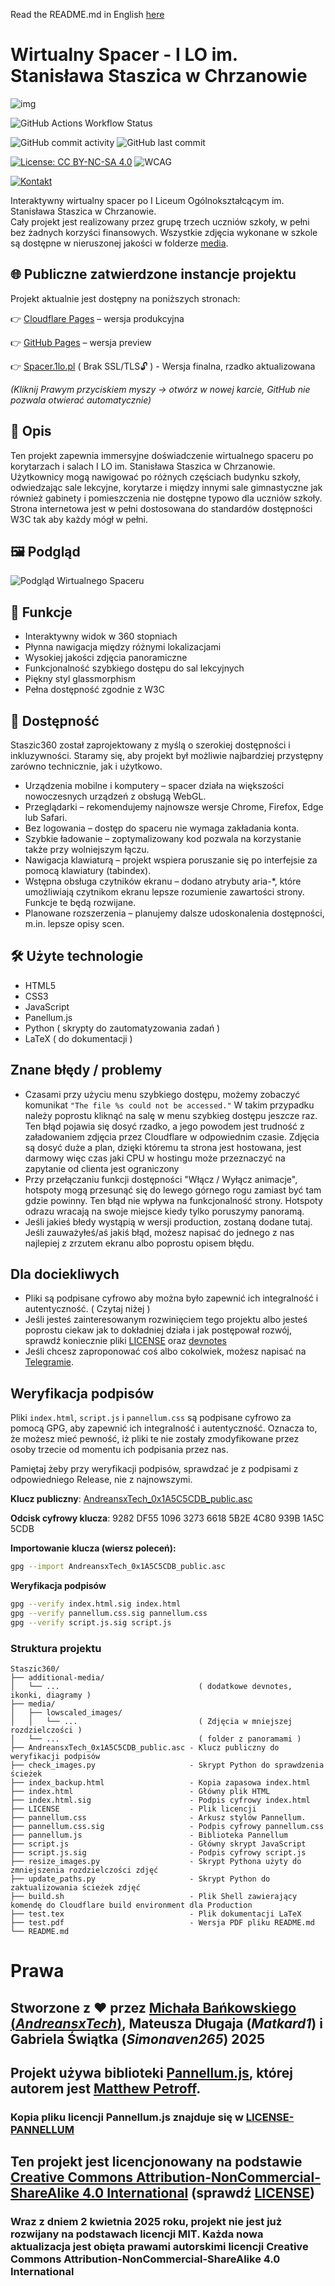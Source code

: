 Read the README.md in English <a href="./additional-media/README-en.md">here</a>

# Wirtualny Spacer - I LO im. Stanisława Staszica w Chrzanowie
<!---
<p align="center">
  <img src="./Staszic-cropped.png" height="200"/>
</p>--->

![img](./IMG_0150.jpeg)

![GitHub Actions Workflow Status](https://img.shields.io/github/actions/workflow/status/Andreansxtech/Staszic360/deploy-preview.yml?branch=preview&style=for-the-badge)  

<!--- ![HTML5](https://img.shields.io/badge/html5-%23E34F26.svg?style=for-the-badge&logo=html5&logoColor=white)
![JavaScript](https://img.shields.io/badge/javascript-%23323330.svg?style=for-the-badge&logo=javascript&logoColor=%23F7DF1E)
![Static Badge](https://img.shields.io/badge/Panellum.js-%23ffa321?style=for-the-badge)
--->
![GitHub commit activity](https://img.shields.io/github/commit-activity/t/AndreansxTech/Staszic360?style=for-the-badge&logo=github)
![GitHub last commit](https://img.shields.io/github/last-commit/Andreansxtech/Staszic360?style=for-the-badge)  

[![License: CC BY-NC-SA 4.0](https://img.shields.io/badge/Licencja-CC_BY--NC--SA_4.0-%23ff2652?style=for-the-badge)](https://creativecommons.org/licenses/by-nc-sa/4.0/)  ![WCAG](https://img.shields.io/badge/WCAG-%23015A69.svg?style=for-the-badge&logo=WCAG&logoColor=white)

[![Kontakt](https://img.shields.io/badge/Kontakt-2CA5E0?style=for-the-badge&logo=telegram&logoColor=white)](https://t.me/Andrtexh)

Interaktywny wirtualny spacer po I Liceum Ogólnokształcącym im. Stanisława Staszica w Chrzanowie. </br>
Cały projekt jest realizowany przez grupę trzech uczniów szkoły, w pełni bez żadnych korzyści finansowych. Wszystkie zdjęcia wykonane w szkole są dostępne w nieruszonej jakości w folderze <a href="./media/">media</a>.

## 🌐 Publiczne zatwierdzone instancje projektu

Projekt aktualnie jest dostępny na poniższych stronach:

👉 [Cloudflare Pages](https://staszic360.pages.dev) – wersja produkcyjna  

👉 [GitHub Pages](https://andreansxtech.github.io/Staszic360/) – wersja preview  

👉 [Spacer.1lo.pl](http://spacer.1lo.pl/) ( Brak SSL/TLS🔓 ) - Wersja finalna, rzadko aktualizowana

_(Kliknij Prawym przyciskiem myszy → otwórz w nowej karcie, GitHub nie pozwala otwierać automatycznie)_


## 📝 Opis

Ten projekt zapewnia immersyjne doświadczenie wirtualnego spaceru po korytarzach i salach I LO im. Stanisława Staszica w Chrzanowie. Użytkownicy mogą nawigować po różnych częściach budynku szkoły, odwiedzając sale lekcyjne, korytarze i między innymi sale gimnastyczne jak również gabinety i pomieszczenia nie dostępne typowo dla uczniów szkoły. Strona internetowa jest w pełni dostosowana do standardów dostępności W3C tak aby każdy mógł w pełni.

## 🖼️ Podgląd

![Podgląd Wirtualnego Spaceru](./additional-media/preview-gif3.gif)

## 🚀 Funkcje

- Interaktywny widok w 360 stopniach
- Płynna nawigacja między różnymi lokalizacjami
- Wysokiej jakości zdjęcia panoramiczne
- Funkcjonalność szybkiego dostępu do sal lekcyjnych
- Piękny styl glassmorphism
- Pełna dostępność zgodnie z W3C

## 🤝 Dostępność

Staszic360 został zaprojektowany z myślą o szerokiej dostępności i inkluzywności. Staramy się, aby projekt był możliwie najbardziej przystępny zarówno technicznie, jak i użytkowo.
- 	Urządzenia mobilne i komputery – spacer działa na większości nowoczesnych urządzeń z obsługą WebGL.
- 	Przeglądarki – rekomendujemy najnowsze wersje Chrome, Firefox, Edge lub Safari.
-   Bez logowania – dostęp do spaceru nie wymaga zakładania konta.
-   Szybkie ładowanie – zoptymalizowany kod pozwala na korzystanie także przy wolniejszym łączu.
-   Nawigacja klawiaturą – projekt wspiera poruszanie się po interfejsie za pomocą klawiatury (tabindex).
-   Wstępna obsługa czytników ekranu – dodano atrybuty aria-*, które umożliwiają czytnikom ekranu lepsze rozumienie zawartości strony. Funkcje te będą rozwijane.
-   Planowane rozszerzenia – planujemy dalsze udoskonalenia dostępności, m.in. lepsze opisy scen. 

## 🛠️ Użyte technologie

- HTML5
- CSS3
- JavaScript
- Panellum.js
- Python ( skrypty do zautomatyzowania zadań )
- LaTeX ( do dokumentacji )

## Znane błędy / problemy

- Czasami przy użyciu menu szybkiego dostępu, możemy zobaczyć komunikat ```"The file %s could not be accessed."``` W takim przypadku należy poprostu kliknąć na salę w menu szybkieg dostępu jeszcze raz. Ten błąd pojawia się dosyć rzadko, a jego powodem jest trudność z załadowaniem zdjęcia przez Cloudflare w odpowiednim czasie. Zdjęcia są dosyć duże a plan, dzięki któremu ta strona jest hostowana, jest darmowy więc czas jaki CPU w hostingu może przeznaczyć na zapytanie od clienta jest ograniczony
- Przy przełączaniu funkcji dostępności "Włącz / Wyłącz animacje", hotspoty mogą przesunąć się do lewego górnego rogu zamiast być tam gdzie powinny. Ten błąd nie wpływa na funkcjonalność strony. Hotspoty odrazu wracają na swoje miejsce kiedy tylko poruszymy panoramą.
- Jeśli jakieś błedy wystąpią w wersji production, zostaną dodane tutaj. Jeśli zauważyłeś/aś jakiś błąd, możesz napisać do jednego z nas najlepiej z zrzutem ekranu albo poprostu opisem błędu.  

## Dla dociekliwych
- Pliki są podpisane cyfrowo aby można było zapewnić ich integralność i autentyczność. ( Czytaj niżej )
- Jeśli jesteś zainteresowanym rozwinięciem tego projektu albo jesteś poprostu ciekaw jak to dokładniej działa i jak postępował rozwój, sprawdź koniecznie pliki <a href="./LICENSE">LICENSE</a> oraz <a href="./additional-media/devnotes.md">devnotes</a>
- Jeśli chcesz zaproponować coś albo cokolwiek, możesz napisać na <a href="https://t.me/Andrtexh" target="_blank">Telegramie</a>.

## Weryfikacja podpisów

Pliki `index.html`, `script.js` i `pannellum.css` są podpisane cyfrowo za pomocą GPG, aby zapewnić ich integralność i autentyczność. Oznacza to, że możesz mieć pewność, iż pliki te nie zostały zmodyfikowane przez osoby trzecie od momentu ich podpisania przez nas.</br>

Pamiętaj żeby przy weryfikacji podpisów, sprawdzać je z podpisami z odpowiedniego Release, nie z najnowszymi.

**Klucz publiczny**: [AndreansxTech_0x1A5C5CDB_public.asc](./AndreansxTech_0x1A5C5CDB_public.asc)

**Odcisk cyfrowy klucza**: 9282 DF55 1096 3273 6618  5B2E 4C80 939B 1A5C 5CDB

**Importowanie klucza (wiersz poleceń):**

```bash
gpg --import AndreansxTech_0x1A5C5CDB_public.asc
```
**Weryfikacja podpisów**
```bash
gpg --verify index.html.sig index.html
gpg --verify pannellum.css.sig pannellum.css
gpg --verify script.js.sig script.js
```
### Struktura projektu
```
Staszic360/
├── additional-media/
│   └── ...                               ( dodatkowe devnotes, ikonki, diagramy )
├── media/
│   ├── lowscaled_images/
│   │   └── ...                           ( Zdjęcia w mniejszej rozdzielczości )
│   └── ...                               ( folder z panoramami )
├── AndreansxTech_0x1A5C5CDB_public.asc - Klucz publiczny do weryfikacji podpisów
├── check_images.py                     - Skrypt Python do sprawdzenia ścieżek
├── index_backup.html                   - Kopia zapasowa index.html
├── index.html                          - Główny plik HTML
├── index.html.sig                      - Podpis cyfrowy index.html
├── LICENSE                             - Plik licencji
├── pannellum.css                       - Arkusz stylów Pannellum.
├── pannellum.css.sig                   - Podpis cyfrowy pannellum.css
├── pannellum.js                        - Biblioteka Pannellum
├── script.js                           - Główny skrypt JavaScript
├── script.js.sig                       - Podpis cyfrowy script.js
├── resize_images.py                    - Skrypt Pythona użyty do zmniejszenia rozdzielczości zdjęć
├── update_paths.py                     - Skrypt Python do zaktualizowania ścieżek zdjęć
├── build.sh                            - Plik Shell zawierający komendę do Cloudflare build environment dla Production
├── test.tex                            - Plik dokumentacji LaTeX
├── test.pdf                            - Wersja PDF pliku README.md
└── README.md
```
# Prawa

## Stworzone z ❤️ przez <a href="https://AndreansxTech.github.io/">Michała Bańkowskiego (*AndreansxTech*)</a>, Mateusza Długaja (*Matkard1*) i Gabriela Świątka (*Simonaven265*) 2025

## Projekt używa biblioteki <a href="https://github.com/mpetroff/pannellum">Pannellum.js</a>, której autorem jest <a href="https://mpetroff.net/">Matthew Petroff</a>.

### Kopia pliku licencji Pannellum.js znajduje się w <a href="./LICENSE-PANNELLUM">LICENSE-PANNELLUM</a>

## Ten projekt jest licencjonowany na podstawie <a href="./LICENSE">**Creative Commons Attribution-NonCommercial-ShareAlike 4.0 International**</a> (sprawdź <a href="./LICENSE">LICENSE</a>)

### Wraz z dniem 2 kwietnia 2025 roku, projekt nie jest już rozwijany na podstawach licencji MIT. Każda nowa aktualizacja jest obięta prawami autorskimi licencji **Creative Commons Attribution-NonCommercial-ShareAlike 4.0 International**
